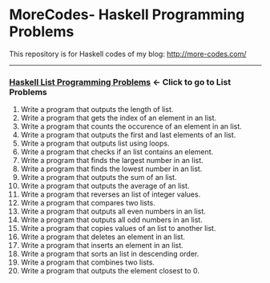 # MoreCodes- Haskell Programming Problems
This repository is for Haskell codes of my blog: http://more-codes.com/

- - - -
### [Haskell List Programming Problems](Lists/) <- Click to go to List Problems
1. Write a program that outputs the length of list.
2. Write a program that gets the index of an element in an list.
3. Write a program that counts the occurence of an element in an list.
4. Write a program that outputs the first and last elements of an list.
5. Write a program that outputs list using loops.
6. Write a program that checks if an list contains an element.
7. Write a program that finds the largest number in an list.
8. Write a program that finds the lowest number in an list.
9. Write a program that outputs the sum of an list.
10. Write a program that outputs the average of an list.
11. Write a program that reverses an list of integer values.
12. Write a program that compares two lists.
13. Write a program that outputs all even numbers in an list.
14. Write a program that outputs all odd numbers in an list.
15. Write a program that copies values of an list to another list.
16. Write a program that deletes an element in an list.
17. Write a program that inserts an element in an list.
18. Write a program that sorts an list in descending order.
19. Write a program that combines two lists.
20. Write a program that outputs the element closest to 0.
